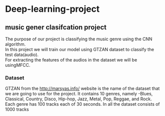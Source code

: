 # Deep-learning-project
## music gener clasifcation project 
The purpose of our project is classifying the music genre using the CNN algorithm.  
In this project we will train our model using GTZAN dataset to classify the test data(audio).  
For extracting the features of the audios in the dataset we will be usingMFCC.

### Dataset
GTZAN from the http://marsyas.info/ website is the name of the dataset that we are
going to use for the project. It contains 10 genres, namely -Blues, Classical,
Country, Disco, Hip-hop, Jazz, Metal, Pop, Reggae, and Rock. Each genre has
100 tracks each of 30 seconds. In all the dataset consists of 1000 tracks
